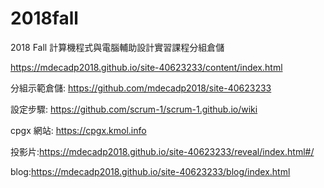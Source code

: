 # 2018fall
2018 Fall 計算機程式與電腦輔助設計實習課程分組倉儲

https://mdecadp2018.github.io/site-40623233/content/index.html

分組示範倉儲: https://github.com/mdecadp2018/site-40623233

設定步驟: https://github.com/scrum-1/scrum-1.github.io/wiki

cpgx 網站: https://cpgx.kmol.info

投影片:https://mdecadp2018.github.io/site-40623233/reveal/index.html#/

blog:https://mdecadp2018.github.io/site-40623233/blog/index.html
